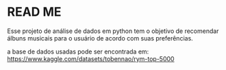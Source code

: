 # READ ME

Esse projeto de análise de dados em python tem o objetivo de recomendar álbuns musicais para o usuário de acordo com suas preferências.

a base de dados usadas pode ser encontrada em: https://www.kaggle.com/datasets/tobennao/rym-top-5000

